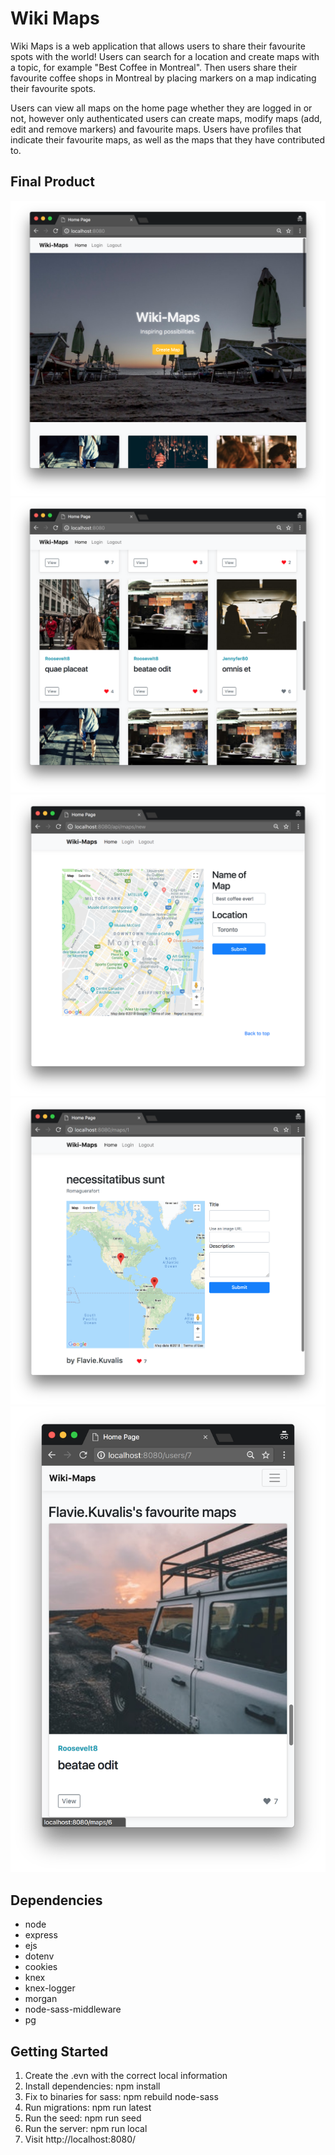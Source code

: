 
# Wiki Maps

Wiki Maps is a web application that allows users to share their favourite spots with the world!
Users can search for a location and create maps with a topic, for example "Best Coffee in Montreal". Then users share their favourite coffee shops in Montreal by placing markers on a map indicating their favourite spots.

Users can view all maps on the home page whether they are logged in or not, however only authenticated users can create maps, modify maps (add, edit and remove markers) and favourite maps. Users have profiles that indicate their favourite maps, as well as the maps that they have contributed to.

## Final Product

!["home page"](https://github.com/corrinachow/wiki-maps/blob/master/docs/home-page.png)
!["view maps"](https://github.com/corrinachow/wiki-maps/blob/master/docs/view-maps.png)
!["create maps"](https://github.com/corrinachow/wiki-maps/blob/master/docs/create-maps-page.png)
!["edit maps"](https://github.com/corrinachow/wiki-maps/blob/master/docs/edit-maps-page.png)
!["mobile"](https://github.com/corrinachow/wiki-maps/blob/master/docs/mobile-users-page.png)

## Dependencies

- node
- express
- ejs
- dotenv
- cookies
- knex
- knex-logger
- morgan
- node-sass-middleware
- pg

## Getting Started

1. Create the .evn with the correct local information
2. Install dependencies: npm install
3. Fix to binaries for sass: npm rebuild node-sass
4. Run migrations: npm run latest
5. Run the seed: npm run seed
6. Run the server: npm run local
7. Visit http://localhost:8080/

